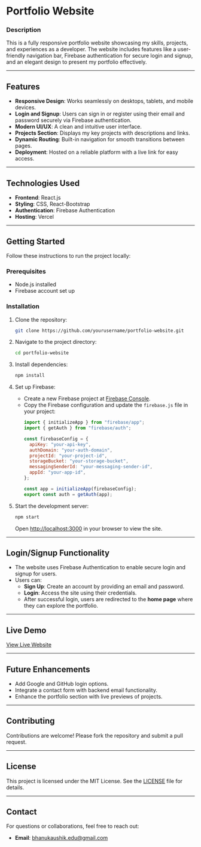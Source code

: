 # Portfolio Website

### **Description**
This is a fully responsive portfolio website showcasing my skills, projects, and experiences as a developer. The website includes features like a user-friendly navigation bar, Firebase authentication for secure login and signup, and an elegant design to present my portfolio effectively.

---

## **Features**
- **Responsive Design**: Works seamlessly on desktops, tablets, and mobile devices.
- **Login and Signup**: Users can sign in or register using their email and password securely via Firebase authentication.
- **Modern UI/UX**: A clean and intuitive user interface.
- **Projects Section**: Displays my key projects with descriptions and links.
- **Dynamic Routing**: Built-in navigation for smooth transitions between pages.
- **Deployment**: Hosted on a reliable platform with a live link for easy access.

---

## **Technologies Used**
- **Frontend**: React.js
- **Styling**: CSS, React-Bootstrap
- **Authentication**: Firebase Authentication
- **Hosting**: Vercel

---

## **Getting Started**
Follow these instructions to run the project locally:

### Prerequisites
- Node.js installed
- Firebase account set up

### Installation
1. Clone the repository:
   ```bash
   git clone https://github.com/yourusername/portfolio-website.git
   ```
2. Navigate to the project directory:
   ```bash
   cd portfolio-website
   ```
3. Install dependencies:
   ```bash
   npm install
   ```
4. Set up Firebase:
   - Create a new Firebase project at [Firebase Console](https://console.firebase.google.com/).
   - Copy the Firebase configuration and update the `firebase.js` file in your project:
     ```javascript
     import { initializeApp } from "firebase/app";
     import { getAuth } from "firebase/auth";

     const firebaseConfig = {
       apiKey: "your-api-key",
       authDomain: "your-auth-domain",
       projectId: "your-project-id",
       storageBucket: "your-storage-bucket",
       messagingSenderId: "your-messaging-sender-id",
       appId: "your-app-id",
     };

     const app = initializeApp(firebaseConfig);
     export const auth = getAuth(app);
     ```

5. Start the development server:
   ```bash
   npm start
   ```
   Open [http://localhost:3000](http://localhost:3000) in your browser to view the site.

---

## **Login/Signup Functionality**
- The website uses Firebase Authentication to enable secure login and signup for users.
- Users can:
  - **Sign Up**: Create an account by providing an email and password.
  - **Login**: Access the site using their credentials.
  - After successful login, users are redirected to the **home page** where they can explore the portfolio.

---


## **Live Demo**
[View Live Website]((https://bhanu-kaushik-portfolio.vercel.app/))

---

## **Future Enhancements**
- Add Google and GitHub login options.
- Integrate a contact form with backend email functionality.
- Enhance the portfolio section with live previews of projects.

---

## **Contributing**
Contributions are welcome! Please fork the repository and submit a pull request.

---

## **License**
This project is licensed under the MIT License. See the [LICENSE](LICENSE) file for details.

---

## **Contact**
For questions or collaborations, feel free to reach out:
- **Email**: bhanukaushik.edu@gmail.com
